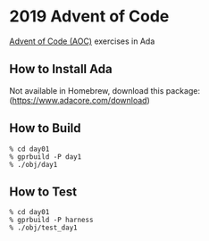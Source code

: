 # 2019 Advent of Code

[Advent of Code (AOC)](http://adventofcode.com/2019) exercises in Ada

## How to Install Ada
Not available in Homebrew, download this package: (https://www.adacore.com/download)

## How to Build
```
% cd day01
% gprbuild -P day1
% ./obj/day1
```

## How to Test
```
% cd day01
% gprbuild -P harness
% ./obj/test_day1
```

